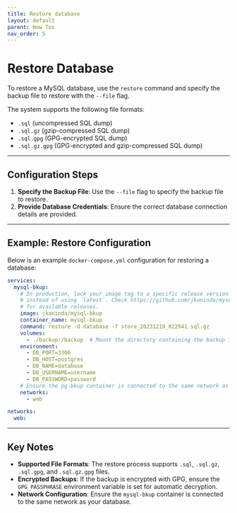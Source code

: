 ```yaml
---
title: Restore database
layout: default
parent: How Tos
nav_order: 5
---
```



# Restore Database

To restore a MySQL database, use the `restore` command and specify the backup file to restore with the `--file` flag. 

The system supports the following file formats:

- `.sql` (uncompressed SQL dump)
- `.sql.gz` (gzip-compressed SQL dump)
- `.sql.gpg` (GPG-encrypted SQL dump)
- `.sql.gz.gpg` (GPG-encrypted and gzip-compressed SQL dump)

---

## Configuration Steps

1. **Specify the Backup File**: Use the `--file` flag to specify the backup file to restore.
2. **Provide Database Credentials**: Ensure the correct database connection details are provided.

---

## Example: Restore Configuration

Below is an example `docker-compose.yml` configuration for restoring a database:

```yaml
services:
  mysql-bkup:
    # In production, lock your image tag to a specific release version
    # instead of using `latest`. Check https://github.com/jkaninda/mysql-bkup/releases
    # for available releases.
    image: jkaninda/mysql-bkup
    container_name: mysql-bkup
    command: restore -d database -f store_20231219_022941.sql.gz
    volumes:
      - ./backup:/backup  # Mount the directory containing the backup file
    environment:
      - DB_PORT=3306
      - DB_HOST=postgres
      - DB_NAME=database
      - DB_USERNAME=username
      - DB_PASSWORD=password
    # Ensure the pg-bkup container is connected to the same network as your database
    networks:
      - web

networks:
  web:
```

---

## Key Notes

- **Supported File Formats**: The restore process supports `.sql`, `.sql.gz`, `.sql.gpg`, and `.sql.gz.gpg` files.
- **Encrypted Backups**: If the backup is encrypted with GPG, ensure the `GPG_PASSPHRASE` environment variable is set for automatic decryption.
- **Network Configuration**: Ensure the `mysql-bkup` container is connected to the same network as your database.
